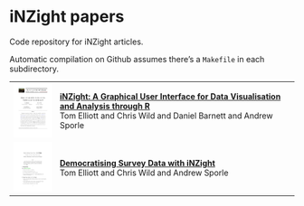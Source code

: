 
# iNZight papers

Code repository for iNZight articles.

Automatic compilation on Github assumes there’s a `Makefile` in each
subdirectory.

<table>

<tr>

<td>

<img src='figure/2021_inzight_jss.png' width='100'>

</td>

<td>

<strong><a href='2021_inzight_jss/index.pdf'>iNZight: A Graphical User
Interface for Data Visualisation and Analysis through
R</a></strong><br>Tom Elliott and Chris Wild and Daniel Barnett and
Andrew Sporle

</td>

</tr>

<tr>

<td>

<img src='figure/202x_democratising-surveys.png' width='100'>

</td>

<td>

<strong><a href='202x_democratising-surveys/index.pdf'>Democratising
Survey Data with iNZight</a></strong><br>Tom Elliott and Chris Wild and
Andrew Sporle

</td>

</tr>

</table>
